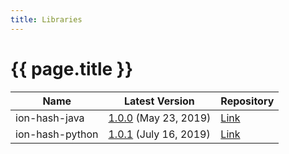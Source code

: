 ```yaml
---
title: Libraries
---
```


# {{ page.title }}

| Name | Latest Version | Repository |
|------|----------------|------|
| ion-hash-java | [1.0.0](https://github.com/amzn/ion-hash-java/releases/tag/v1.0.0) (May 23, 2019) | [Link](https://github.com/amzn/ion-hash-java) |
| ion-hash-python | [1.0.1](https://github.com/amzn/ion-hash-python/releases/tag/v1.0.1) (July 16, 2019) | [Link](https://github.com/amzn/ion-hash-python) |

